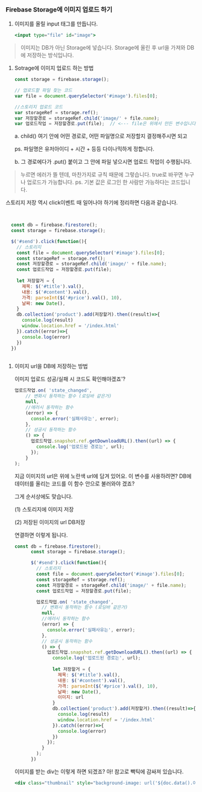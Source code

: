 ### Firebase Storage에 이미지 업로드 하기

1. 이미지를 올릴 input 태그를 만듭니다.
    
    ```jsx
    <input type="file" id="image">
    ```
    

> 이미지는 DB가 아닌 Storage에 넣습니다. 
Storage에 올린 후 url을 가져와 DB에 저장하는 방식입니다.
> 

1. Sotrage에 이미지 업로드 하는 방법
    
    ```jsx
    const storage = firebase.storage();
    
    // 업로드할 파일 찾는 코드
    var file = document.querySelector('#image').files[0];
    
    //스토리지 업로드 코드
    var storageRef = storage.ref();
    var 저장할경로 = storageRef.child('image/' + file.name);
    var 업로드작업 = 저장할경로.put(file);  // <--- file은 위에서 만든 변수입니다.
    ```
    
    a. child() 여기 안에 어떤 경로로, 어떤 파일명으로 저장할지 결정해주시면 되고
    
    ps. 파일명은 유저아이디 + 시간 + 등등 다이나믹하게 정합니다.
    
    b. 그 경로에다가 .put() 붙이고 그 안에 파일 넣으시면 업로드 작업이 수행됩니다.
    

> 누르면 에러가 뜰 텐데, 마찬가지로 규칙 때문에 그렇습니다.
true로 바꾸면 누구나 업로드가 가능합니다.
ps. 기본 값은 로그인 한 사람만 가능하다는 코드입니다.
> 

스토리지 저장 역시 click이벤트 때 일어나야 하기에 정리하면 다음과 같습니다. 

```jsx

      
  const db = firebase.firestore();
  const storage = firebase.storage();

  $('#send').click(function(){
    // 스토리지
    const file = document.querySelector('#image').files[0];
    const storageRef = storage.ref();
    const 저장할경로 = storageRef.child('image/' + file.name);
    const 업로드작업 = 저장할경로.put(file);
    
    let 저장할거 = {
      제목: $('#title').val(),
      내용: $('#content').val(),
      가격: parseInt($('#price').val(), 10),
      날짜: new Date(),
    }
    db.collection('product').add(저장할거).then((result)=>{
      console.log(result)
      window.location.href = '/index.html'
    }).catch((error)=>{
      console.log(error)
    })
  })
 
```

1. 이미지 url을 DB에 저장하는 방법
    
    이미지 업로드 성공/실패 시 코드도 확인해야겠죠'?
    
    ```jsx
    업로드작업.on( 'state_changed', 
        // 변화시 동작하는 함수 (로딩바 같은거)
        null, 
        //에러시 동작하는 함수
        (error) => {
          console.error('실패사유는', error);
        }, 
        // 성공시 동작하는 함수
        () => {
          업로드작업.snapshot.ref.getDownloadURL().then((url) => {
            console.log('업로드된 경로는', url);
          });
        }
    );
    ```
    
    지금 이미지의 url은 위에 노란색 url에 담겨 있어요. 이 변수를 사용하려면? DB에 데이터를 올리는 코드를 이 함수 안으로 불러와야 겠죠?
    
    그게 순서상에도 맞습니다.
    
    (1) 스토리지에 이미지 저장
    
    (2) 저장된 이미지의 url DB저장
    
    연결하면 이렇게 됩니다.
    
    ```jsx
    const db = firebase.firestore();
          const storage = firebase.storage();
    
          $('#send').click(function(){
            // 스토리지
            const file = document.querySelector('#image').files[0];
            const storageRef = storage.ref();
            const 저장할경로 = storageRef.child('image/' + file.name);
            const 업로드작업 = 저장할경로.put(file);
    
            업로드작업.on( 'state_changed', 
              // 변화시 동작하는 함수 (로딩바 같은거)
              null, 
              //에러시 동작하는 함수
              (error) => {
                console.error('실패사유는', error);
              }, 
              // 성공시 동작하는 함수
              () => {
                업로드작업.snapshot.ref.getDownloadURL().then((url) => {
                  console.log('업로드된 경로는', url);
                  
                  let 저장할거 = {
                    제목: $('#title').val(),
                    내용: $('#content').val(),
                    가격: parseInt($('#price').val(), 10),
                    날짜: new Date(),
                    이미지: url
                  }
                  db.collection('product').add(저장할거).then((result)=>{
                    console.log(result)
                    window.location.href = '/index.html'
                  }).catch((error)=>{
                    console.log(error)
                  })
                });
              }
            );
          })
    ```
    
    이미지를 받는 div는 이렇게 하면 되겠죠? 아! 참고로 빽틱에 감싸져 있습니다.
    
    ```jsx
    <div class="thumbnail" style="background-image: url('${doc.data().이미지}')"></div>
    ```